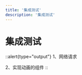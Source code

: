 ```yaml
---
title: '集成测试'
description: '集成测试'
---
```


# 集成测试

::alert{type="output"} 
1、网络请求

2、实现动画的组件
::


## 
